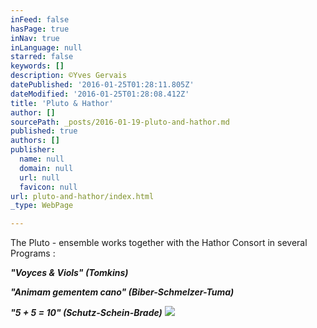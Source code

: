 ```yaml
---
inFeed: false
hasPage: true
inNav: true
inLanguage: null
starred: false
keywords: []
description: ©Yves Gervais
datePublished: '2016-01-25T01:28:11.805Z'
dateModified: '2016-01-25T01:28:08.412Z'
title: 'Pluto & Hathor'
author: []
sourcePath: _posts/2016-01-19-pluto-and-hathor.md
published: true
authors: []
publisher:
  name: null
  domain: null
  url: null
  favicon: null
url: pluto-and-hathor/index.html
_type: WebPage

---
```

The Pluto - ensemble works together with the Hathor Consort in several Programs :

**_"Voyces & Viols"      (Tomkins)_**

**_"Animam gementem cano" (Biber-Schmelzer-Tuma)_**

**_"5 + 5 = 10" (Schutz-Schein-Brade)_**
![](https://s3-us-west-2.amazonaws.com/the-grid-img/p/2f3b3064a97ec1b68bf9b43f8f71c7297c324c4f.jpg)